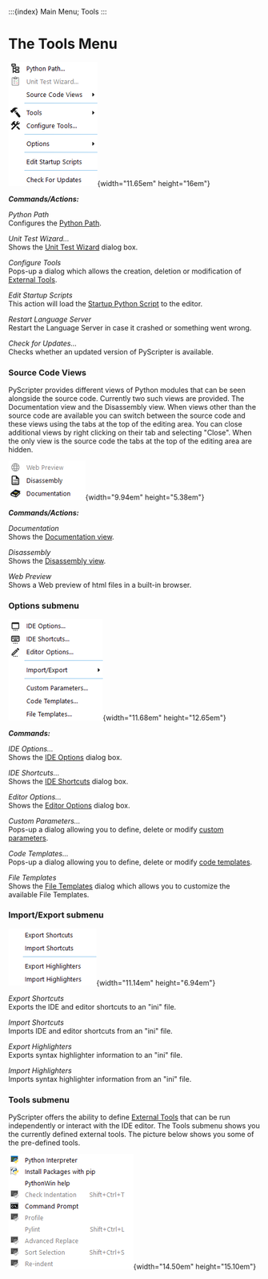 :::{index} Main Menu; Tools
:::

# The Tools Menu

![graphic](images/toolsmenu1.png){width="11.65em"  height="16em"}
  

***Commands/Actions:***

*Python Path*\
Configures the [Python Path](pythonpath).

*Unit Test Wizard...*\
Shows the [Unit Test Wizard](unittesting) dialog box.

*Configure Tools*\
Pops-up a dialog which allows the creation, deletion or modification of 
[External Tools](externaltools).

*Edit Startup Scripts*\
This action will load the [Startup Python Script](startup-python-scripts) to the editor.

*Restart Language Server*\
Restart the Language Server in case it crashed or something went wrong.

*Check for Updates...*\
Checks whether an updated version of PyScripter is available.


### Source  Code Views

PyScripter provides different views of Python modules that can be seen alongside the source 
code. Currently two such views are provided. The Documentation view 
and the Disassembly view. When views other than the source code are available 
you can switch between the source code and these views using the tabs at the 
top of the editing area. You can close additional views by right clicking on 
their tab and selecting "Close". When the only view is the source 
code the tabs at the top of the editing area are hidden.

![graphic](images/toolsmenu2.png){width="9.94em"  height="5.38em"}
  

***Commands/Actions:***

*Documentation*\
Shows the [Documentation view](documentationview).

*Disassembly*\
Shows the [Disassembly view](disassemblyview).

*Web Preview*\
Shows a Web preview of html files in a built-in browser.


### Options submenu

![graphic](images/toolsmenu3.png){width="11.68em"  height="12.65em"}

***Commands:***

*IDE Options...*\
Shows the [IDE Options](ideoptions) dialog box.

*IDE Shortcuts...*\
Shows the [IDE Shortcuts](ideshortcuts) dialog box.

*Editor Options...*\
Shows the [Editor Options](editoroptions) dialog box.

*Custom Parameters...*\
Pops-up a  dialog allowing you to define, delete or modify 
[custom parameters](parameters.md#custom-parameters).

*Code Templates...*\
Pops-up a  dialog allowing you to define, delete or modify 
[code templates](codetemplates).

*File Templates*\
Shows the [File Templates](filetemplates) dialog which allows you to 
customize the available File Templates.


### Import/Export submenu

![graphic](images/toolsmenu4.png){width="11.14em"  height="6.94em"}

*Export Shortcuts*\
Exports the IDE and editor shortcuts to an "ini" file.

*Import Shortcuts*\
Imports IDE and editor shortcuts from an "ini" file.

*Export Highlighters*\
Exports syntax highlighter information to an "ini" file.

*Import Highlighters*\
Imports syntax highlighter information from an "ini" file.


### Tools submenu

PyScripter offers the ability to define [External Tools](externaltools) 
that can be run independently or interact with the IDE editor. The 
Tools submenu shows you the currently defined external tools. The picture 
below shows you some of the pre-defined tools.

![graphic](images/toolsmenu5.png){width="14.50em"  height="15.10em"}
